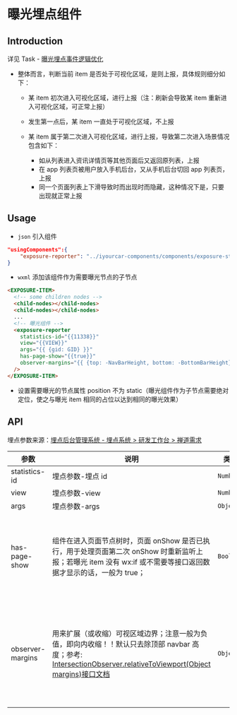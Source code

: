# 曝光埋点组件

## Introduction

详见 Task - [曝光埋点事件逻辑优化](http://zentao.177suv.com:8010/zentao/task-view-15049.html)

- 整体而言，判断当前 item 是否处于可视化区域，是则上报，具体规则细分如下：

  - 某 item 初次进入可视化区域，进行上报（注：刷新会导致某 item 重新进入可视化区域，可正常上报）
  - 发生第一点后，某 item 一直处于可视化区域，不上报
  - 某 item 属于第二次进入可视化区域，进行上报，导致第二次进入场景情况包含如下：

    - 如从列表进入资讯详情页等其他页面后又返回原列表，上报
    - 在 app 列表页被用户放入手机后台，又从手机后台切回 app 列表页，上报
    - 同一个页面列表上下滑导致时而出现时而隐藏，这种情况下是，只要出现就正常上报

## Usage

- `json` 引入组件

```json
"usingComponents":{
	"exposure-reporter": "../iyourcar-components/components/exposure-statistics/exposure-statistics"
}
```

- `wxml` 添加该组件作为需要曝光节点的子节点

```html
<EXPOSURE-ITEM>
  <!-- some children nodes -->
  <child-nodes></child-nodes>
  <child-nodes></child-nodes>
  ...
  <!-- 曝光组件 -->
  <exposure-reporter
    statistics-id="{{11338}}"
    view="{{VIEW}}"
    args="{{ {gid: GID} }}"
    has-page-show="{{true}}"
    observer-margins="{{ {top: -NavBarHeight, bottom: -BottomBarHeight} }}"
  />
</EXPOSURE-ITEM>
```

- 设置需要曝光的节点属性 position 不为 static（曝光组件作为子节点需要绝对定位，使之与曝光 item 相同的占位以达到相同的曝光效果）

## API

埋点参数来源：[埋点后台管理系统 - 埋点系统 > 研发工作台 > 禅道需求](https://backend.suv666.com/iyourcar_data_platform/#/developer/workbench)

| 参数             | 说明                                                                                                                                                                                                                                                                      | 类型      | 默认值                                                    | 校验                                      |
| ---------------- | ------------------------------------------------------------------------------------------------------------------------------------------------------------------------------------------------------------------------------------------------------------------------- | --------- | --------------------------------------------------------- | ----------------------------------------- |
| statistics-id    | 埋点参数-埋点 id                                                                                                                                                                                                                                                          | `Number`  | -                                                         | -                                         |
| view             | 埋点参数-view                                                                                                                                                                                                                                                             | `Number`  | -                                                         | -                                         |
| args             | 埋点参数-args                                                                                                                                                                                                                                                             | `Object`  | {}                                                        | -                                         |
| has-page-show    | 组件在进入页面节点树时，页面 onShow 是否已执行，用于处理页面第二次 onShow 时重新监听上报；若曝光 item 没有 wx:if 或不需要等接口返回数据才显示的话，一般为 true；                                                                                                         | `Boolean` | true                                                     | 跳转下一页面后返回看是否正常曝光          |
| observer-margins | 用来扩展（或收缩）可视区域边界；注意一般为负值，即向内收缩！！默认只去除顶部 navbar 高度；参考: [IntersectionObserver.relativeToViewport(Object margins)接口文档](https://developers.weixin.qq.com/miniprogram/dev/api/wxml/IntersectionObserver.relativeToViewport.html) | `Object`  | { top: getNavBarHeight(), left: 0, right: 0, bottom: 0, } | 上下滚动页面 check 在可视区域边界时的曝光 |
